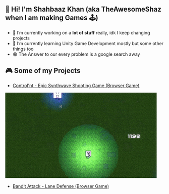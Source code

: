 ##  👋 Hi! I'm Shahbaaz Khan (aka TheAwesomeShaz when I am making Games 🕹)


- 🔭 I’m currently working on a <b>lot of stuff</b> really, idk I keep changing projects 
- 🌱 I’m currently learning Unity Game Development mostly but some other things too  
- 😁 The Answer to our every problem is a google search away  

<!--
**ShahbaazKhan-TheAwesomeShaz/ShahbaazKhan-TheAwesomeShaz** is a ✨ _special_ ✨ repository because its `README.md` (this file) appears on your GitHub profile.

-->

## 🎮 Some of my Projects
- [Control'nt - Epic Synthwave Shooting Game (Browser Game)](https://theawesomeshaz.itch.io/control-nt)
<p align="left"><img src="https://github.com/ShahbaazKhan-TheAwesomeShaz/ShahbaazKhan-TheAwesomeShaz/blob/master/Control'nt%20GIF.gif" alt="cool GIF"></p>


- [Bandit Attack - Lane Defense (Browser Game)](https://theawesomeshaz.itch.io/bandit-attack)






